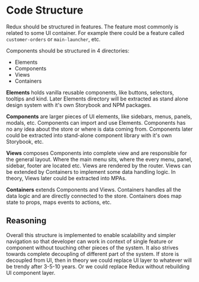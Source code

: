 # Code Structure

Redux should be structured in features. The feature most commonly is related to some UI container. For example there could be a feature called `customer-orders` or `main-launcher`, etc.

Components should be structured in 4 directories:

- Elements
- Components
- Views
- Containers

**Elements** holds vanilla reusable components, like buttons, selectors, tooltips and kind. Later Elements directory will be extracted as stand alone design system with it's own Storybook and NPM packages.

**Components** are larger pieces of UI elements, like sidebars, menus, panels, modals, etc. Components can import and use Elements. Components has no any idea about the store or where is data coming from. Components later could be extracted into stand-alone component library with it's own Storybook, etc.

**Views** composes Components into complete view and are responsible for the general layout. Where the main menu sits, where the every menu, panel, sidebar, footer are located etc. Views are rendered by the router. Views can be extended by Containers to implement some data handling logic.
In theory, Views later could be extracted into MPAs.

**Containers** extends Components and Views. Containers handles all the data logic and are directly connected to the store. Containers does map state to props, maps events to actions, etc.

## Reasoning

Overall this structure is implemented to enable scalability and simpler navigation so that developer can work in context of single feature or component without touching other pieces of the system. It also strives towards complete decoupling of different part of the system. If store is decoupled from UI, then in theory we could replace UI layer to whatever will be trendy after 3-5-10 years. Or we could replace Redux without rebuilding UI component layer.
